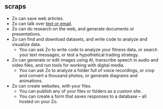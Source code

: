 ## scraps

- Zo can save web articles.
- Zo can talk over [text or email](/interactions).
- Zo can do research on the web, and generate documents or presentations.
- Zo can find and download datasets, and write code to analyze and visualize data.
  - You can ask Zo to write code to analyze your fitness data, or search your text messages, or test a hypothetical trading strategy.
- Zo can generate or edit images using AI, transcribe speech in audio and video files, and run tools for working with digital media.
  - You can ask Zo to analyze a folder full of voice recordings, or crop and convert a thousand photos, or generate diagrams and animations.
- Zo can create websites, with your files.
  - You can publish any of your files or folders as a custom site.
  - You can create a form that saves responses to a database – all hosted on your Zo.
